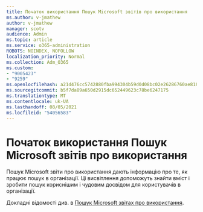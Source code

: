 ```yaml
---
title: Початок використання Пошук Microsoft звітів про використання
ms.author: v-jmathew
author: v-jmathew
manager: scotv
audience: Admin
ms.topic: article
ms.service: o365-administration
ROBOTS: NOINDEX, NOFOLLOW
localization_priority: Normal
ms.collection: Adm_O365
ms.custom:
- "9005423"
- "9259"
ms.openlocfilehash: a21d476cc5742880fba994304b59d0d08bc02e26286760ae8181b97877144e25
ms.sourcegitcommit: b5f7da89a650d2915dc652449623c78be6247175
ms.translationtype: MT
ms.contentlocale: uk-UA
ms.lasthandoff: 08/05/2021
ms.locfileid: "54056583"
---
```

# <a name="get-started-with-using-microsoft-search-usage-reports"></a>Початок використання Пошук Microsoft звітів про використання

Пошук Microsoft звіти про використання дають інформацію про те, як працює пошук в організації. Ці висвітлення допоможуть знайти вміст і зробити пошук кориснішим і чудовим досвідом для користувачів в організації.

Докладні відомості див. в [Пошук Microsoft звітах про використання](https://go.microsoft.com/fwlink/?linkid=2152048).
